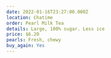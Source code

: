 ```yaml
---
date: 2022-01-16T23:27:00.000Z
location: Chatime
order: Pearl Milk Tea
details: Large, 100% sugar. Less ice
price: $6.20
pearls: Fresh, chewy
buy_again: Yes
---
```

